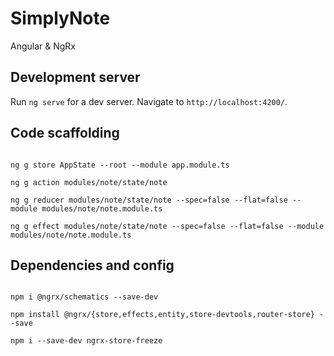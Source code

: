 # SimplyNote

Angular & NgRx

## Development server

Run `ng serve` for a dev server. Navigate to `http://localhost:4200/`.

## Code scaffolding

```

ng g store AppState --root --module app.module.ts

ng g action modules/note/state/note

ng g reducer modules/note/state/note --spec=false --flat=false --module modules/note/note.module.ts

ng g effect modules/note/state/note --spec=false --flat=false --module modules/note/note.module.ts

```

## Dependencies and config

```

npm i @ngrx/schematics --save-dev

npm install @ngrx/{store,effects,entity,store-devtools,router-store} --save

npm i --save-dev ngrx-store-freeze



```
